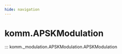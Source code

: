 ```yaml
---
hide: navigation
---
```


# komm.APSKModulation

::: komm._modulation.APSKModulation.APSKModulation
